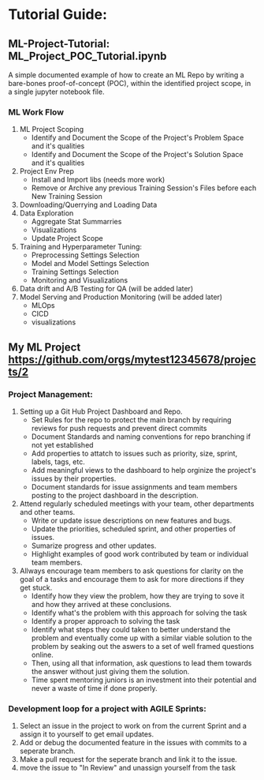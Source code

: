 # Tutorial Guide:

## ML-Project-Tutorial: ML_Project_POC_Tutorial.ipynb 
A simple documented example of how to create an ML Repo by writing a bare-bones proof-of-concept (POC), within the identified project scope, in a single jupyter notebook file.
### ML Work Flow
1. ML Project Scoping
    - Identify and Document the Scope of the Project's Problem Space and it's qualities
    - Identify and Document the Scope of the Project's Solution Space and it's qualities
2. Project Env Prep
    - Install and Import libs (needs more work)
    - Remove or Archive any previous Training Session's Files before each New Training Session
3. Downloading/Querrying and Loading Data
4. Data Exploration 
    - Aggregate Stat Summarries
    - Visualizations
    - Update Project Scope
5. Training and Hyperparameter Tuning:
    - Preprocessing Settings Selection
    - Model and Model Settings Selection
    - Training Settings Selection
    - Monitoring and Visualizations
7. Data drift and A/B Testing for QA (will be added later)
8. Model Serving and Production Monitoring (will be added later)
    - MLOps
    - CICD
    - visualizations

## My ML Project https://github.com/orgs/mytest12345678/projects/2
### Project Management: 
1. Setting up a Git Hub Project Dashboard and Repo.
    - Set Rules for the repo to protect the main branch by requiring reviews for push requests and prevent direct commits
    - Document Standards and naming conventions for repo branching if not yet established 
    - Add properties to attatch to issues such as priority, size, sprint, labels, tags, etc.
    - Add meaningful views to the dashboard to help orginize the project's issues by their properties.
    - Document standards for issue assignments and team members posting to the project dashboard in the description.
2. Attend regularly scheduled meetings with your team, other departments and other teams.
    - Write or update issue descriptions on new features and bugs.
    - Update the priorities, scheduled sprint, and other properties of issues.
    - Sumarize progress and other updates.
    - Highlight examples of good work contributed by team or individual team members.
3. Allways encourage team members to ask questions for clarity on the goal of a tasks and encourage them to ask for more directions if they get stuck.
    - Identify how they view the problem, how they are trying to sove it and how they arrived at these conclusions.
    - Identify what's the problem with this approach for solving the task
    - Identify a proper approach to solving the task
    - Identify what steps they could taken to better understand the problem and eventually come up with a similar viable solution to the problem by seaking out the aswers to a set of well framed questions online.
    - Then, using all that information, ask questions to lead them towards the answer without just giving them the solution.
    - Time spent mentoring juniors is an investment into their potential and never a waste of time if done properly.
### Development loop for a project with AGILE Sprints:
1. Select an issue in the project to work on from the current Sprint and a assign it to yourself to get email updates.
2. Add or debug the documented feature in the issues with commits to a seperate branch.
3. Make a pull request for the seperate branch and link it to the issue.
4. move the issue to "In Review" and unassign yourself from the task
